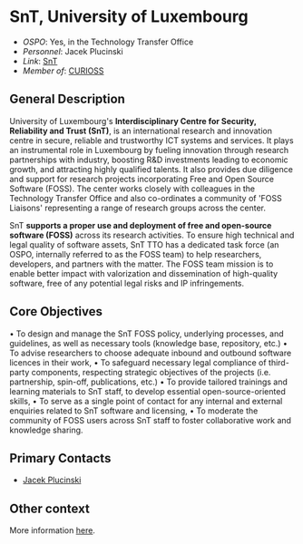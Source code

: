 # SnT, University of Luxembourg

- *OSPO*: Yes, in the Technology Transfer Office
- *Personnel*: Jacek Plucinski
- *Link*: [SnT](https://www.uni.lu/snt-en/)
- *Member of*: [CURIOSS](https://curioss.org/)

## General Description
University of Luxembourg's **Interdisciplinary Centre for Security, Reliability and Trust (SnT)**, is an international research and innovation centre in secure, reliable and trustworthy ICT systems and services. It plays an instrumental role in Luxembourg by fueling innovation through research partnerships with industry, boosting R&D investments leading to economic growth, and attracting highly qualified talents. It also provides due diligence and support for research projects incorporating Free and Open Source Software (FOSS). The center works closely with colleagues in the Technology Transfer Office and also co-ordinates a community of 'FOSS Liaisons' representing a range of research groups across the center.

SnT **supports a proper use and deployment of free and open-source software (FOSS)** across its research activities. To ensure high technical and legal quality of software assets, SnT TTO has a dedicated task force (an OSPO, internally referred to as the FOSS team) to help researchers, developers, and partners with the matter. The FOSS team mission is to enable better impact with valorization and dissemination of high-quality software, free of any potential legal risks and IP infringements.

## Core Objectives

•	To design and manage the SnT FOSS policy, underlying processes, and guidelines, as well as necessary tools (knowledge base, repository, etc.)
•	To advise researchers to choose adequate inbound and outbound software licences in their work,
•	To safeguard necessary legal compliance of third-party components, respecting strategic objectives of the projects (i.e. partnership, spin-off, publications, etc.)
•	To provide tailored trainings and learning materials to SnT staff, to develop essential open-source-oriented skills,
•	To serve as a single point of contact for any internal and external enquiries related to SnT software and licensing,
•	To moderate the community of FOSS users across SnT staff to foster collaborative work and knowledge sharing.

## Primary Contacts

- [Jacek Plucinski](mailto:jacek.plucinski@uni.lu)

## Other context

More information [here](https://www.uni.lu/snt-fr/news/open-source-software-the-snt-way/).

